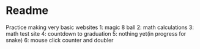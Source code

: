 # Readme
Practice making very basic websites
1: magic 8 ball
2: math calculations
3: math test site
4: countdown to graduation
5: nothing yet(in progress for snake)
6: mouse click counter and doubler
